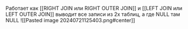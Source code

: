 Работает как [[RIGHT JOIN или RIGHT OUTER JOIN]] и [[LEFT JOIN или LEFT OUTER JOIN]] выводит все записи из 2х таблиц, а где NULL там NULL
![[Pasted image 20240721125403.png#center]]